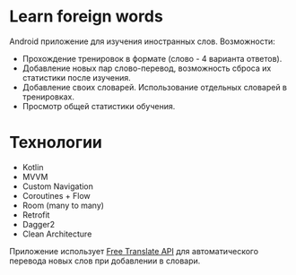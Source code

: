 # Learn foreign words
Android  приложение для изучения иностранных слов.
Возможности:
- Прохождение тренировок в формате (слово - 4 варианта ответов).
- Добавление новых пар слово-перевод, возможность сброса их статистики после изучения.
- Добавление своих словарей. Использование отдельных словарей в тренировках.
- Просмотр общей статистики обучения.

# Технологии
- Kotlin
- MVVM
- Custom Navigation
- Coroutines + Flow
- Room (many to many)
- Retrofit
- Dagger2
- Clean Architecture

Приложение использует [Free Translate API](https://ftapi.pythonanywhere.com/) для автоматического перевода новых слов при добавлении в словари.
